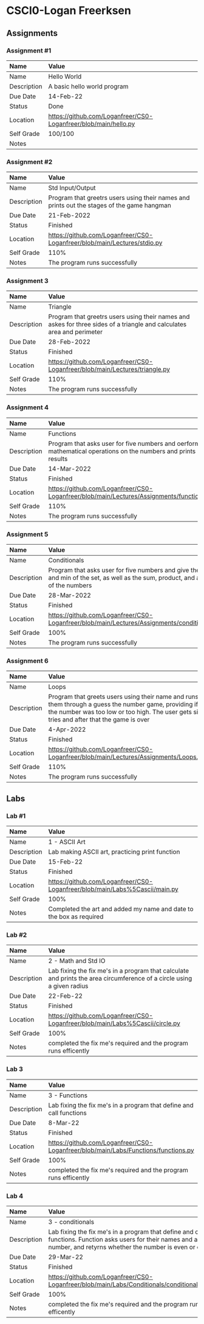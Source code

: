 # CSCI0-Logan Freerksen


## Assignments

### Assignment #1

| Name | Value |
| :--- | :--- |
| Name | Hello World |
| Description | A basic hello world program |
| Due Date | 14-Feb-22 |
| Status | Done |
| Location | https://github.com/Loganfreer/CS0-Loganfreer/blob/main/hello.py|
| Self Grade | 100/100 |
| Notes ||

### Assignment #2

| Name | Value |
| :--- | :--- |
| Name | Std Input/Output |
| Description | Program that greetrs users using their names and prints out the stages of the game hangman  |
| Due Date | 21-Feb-2022 |
| Status | Finished |
| Location | https://github.com/Loganfreer/CS0-Loganfreer/blob/main/Lectures/stdio.py |
| Self Grade | 110% |
| Notes | The program runs successfully |

### Assignment 3
| Name | Value |
| :--- | :--- |
| Name | Triangle |
| Description | Program that greetrs users using their names and askes for three sides of a triangle and calculates area and perimeter  |
| Due Date | 28-Feb-2022 |
| Status | Finished |
| Location | https://github.com/Loganfreer/CS0-Loganfreer/blob/main/Lectures/triangle.py |
| Self Grade | 110% |
| Notes | The program runs successfully |

### Assignment 4
| Name | Value |
| :--- | :--- |
| Name | Functions |
| Description | Program that asks user for five numbers and oerforms mathematical operations on the numbers and prints results |
| Due Date | 14-Mar-2022 |
| Status | Finished |
| Location | https://github.com/Loganfreer/CS0-Loganfreer/blob/main/Lectures/Assignments/functions.py |
| Self Grade | 110% |
| Notes | The program runs successfully |

### Assignment 5
| Name | Value |
| :--- | :--- |
| Name | Conditionals |
| Description | Program that asks user for five numbers and give the max and min of the set, as well as the sum, product, and average of the numbers |
| Due Date | 28-Mar-2022 |
| Status | Finished |
| Location | https://github.com/Loganfreer/CS0-Loganfreer/blob/main/Lectures/Assignments/conditionals.py |
| Self Grade | 100% |
| Notes | The program runs successfully |

### Assignment 6
| Name | Value |
| :--- | :--- |
| Name | Loops |
| Description | Program that greets users using their name and runs them through a guess the number game, providing if the number was too low or too high. The user gets six tries and after that the game is over |
| Due Date | 4-Apr-2022 |
| Status | Finished |
| Location | https://github.com/Loganfreer/CS0-Loganfreer/blob/main/Lectures/Assignments/Loops.py|
| Self Grade | 110% |
| Notes | The program runs successfully |

## Labs

### Lab #1

| Name | Value |
| :--- | :--- |
| Name | 1 - ASCII Art |
| Description | Lab making ASCII art, practicing print function |
| Due Date | 15-Feb-22 |
| Status | Finished |
| Location | https://github.com/Loganfreer/CS0-Loganfreer/blob/main/Labs%5Cascii/main.py
| Self Grade | 100% |
| Notes | Completed the art and added my name and date to the box as required |

### Lab #2

| Name | Value |
| :--- | :--- |
| Name | 2 - Math and Std IO |
| Description | Lab fixing the fix me's in a program that calculate and prints the area circumference of a circle using a given radius |
| Due Date | 22-Feb-22 |
| Status | Finished |
| Location | https://github.com/Loganfreer/CS0-Loganfreer/blob/main/Labs%5Cascii/circle.py
| Self Grade | 100% |
| Notes | completed the fix me's required and the program runs efficently |

### Lab 3

| Name | Value |
| :--- | :--- |
| Name | 3 - Functions|
| Description | Lab fixing the fix me's in a program that define and call functions |
| Due Date | 8-Mar-22 |
| Status | Finished |
| Location | https://github.com/Loganfreer/CS0-Loganfreer/blob/main/Labs/Functions/functions.py |
| Self Grade | 100% |
| Notes | completed the fix me's required and the program runs efficently |

### Lab 4

| Name | Value |
| :--- | :--- |
| Name | 3 - conditionals|
| Description | Lab fixing the fix me's in a program that define and call functions. Function asks users for their names and a number, and retyrns whether the number is even or odd |
| Due Date | 29-Mar-22 |
| Status | Finished |
| Location | https://github.com/Loganfreer/CS0-Loganfreer/blob/main/Labs/Conditionals/conditionals.py |
| Self Grade | 100% |
| Notes | completed the fix me's required and the program runs efficently |